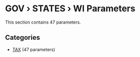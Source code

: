 # GOV › STATES › WI Parameters

This section contains 47 parameters.

## Categories

- [TAX](tax/index.md) (47 parameters)
